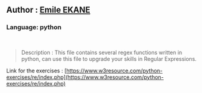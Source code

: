 ## Author : [Emile EKANE](https://github.com/ekane3)  

### Language: python 
     
<br/>  

> Description  :   This file contains several regex functions written in python, can use this file to upgrade your skills in Regular Expressions.
   
Link for the exercises : [https://www.w3resource.com/python-exercises/re/index.php](https://www.w3resource.com/python-exercises/re/index.php)